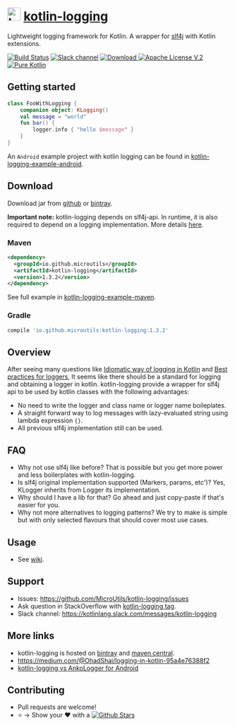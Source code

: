 # <img height="30" width="30" alt="kotlin-logging" src="https://raw.githubusercontent.com/MicroUtils/kotlin-logging/master/misc/images/kotlin-logging.png"> [kotlin-logging](https://github.com/MicroUtils/kotlin-logging)

Lightweight logging framework for Kotlin.
A wrapper for [slf4j](http://www.slf4j.org/) with Kotlin extensions.

[![Build Status](https://travis-ci.org/MicroUtils/kotlin-logging.png?branch=master)](https://travis-ci.org/MicroUtils/kotlin-logging)
[![Slack channel](https://img.shields.io/badge/Chat-Slack-blue.svg)](https://kotlinlang.slack.com/messages/kotlin-logging/)
[ ![Download](https://api.bintray.com/packages/microutils/kotlin-logging/kotlin-logging/images/download.svg) ](https://bintray.com/microutils/kotlin-logging/kotlin-logging/_latestVersion)
[![Apache License V.2](https://img.shields.io/badge/license-Apache%20V.2-blue.svg)](https://github.com/MicroUtils/kotlin-logging/blob/master/LICENSE)
[![Pure Kotlin](https://img.shields.io/badge/100%25-kotlin-blue.svg)](https://kotlinlang.org/)

## Getting started
 
```Kotlin
class FooWithLogging {
    companion object: KLogging()
    val message = "world"
    fun bar() {
        logger.info { "hello $message" }
    }
}
```

An `Android` example project with kotlin logging can be found in [kotlin-logging-example-android](https://github.com/MicroUtils/kotlin-logging-example-android).

## Download

Download jar from [github](https://github.com/MicroUtils/kotlin-logging/releases/latest) or [bintray](https://dl.bintray.com/microutils/kotlin-logging/io/github/microutils/kotlin-logging/).

**Important note:** kotlin-logging depends on slf4j-api. In runtime, it is also required to depend on a logging implementation. More details [here](http://saltnlight5.blogspot.co.il/2013/08/how-to-configure-slf4j-with-different.html).

### Maven
```xml
<dependency>
  <groupId>io.github.microutils</groupId>
  <artifactId>kotlin-logging</artifactId>
  <version>1.3.2</version>
</dependency>
```
See full example in [kotlin-logging-example-maven](https://github.com/MicroUtils/kotlin-logging-example-maven).  

### Gradle
```Groovy
compile 'io.github.microutils:kotlin-logging:1.3.2'
```


## Overview

After seeing many questions like [Idiomatic way of logging in Kotlin](http://stackoverflow.com/questions/34416869/idiomatic-way-of-logging-in-kotlin) and [Best practices for loggers](https://discuss.kotlinlang.org/t/best-practices-for-loggers/226/15), It seems like there should be a standard for logging and obtaining a logger in kotlin. kotlin-logging provide a wrapper for slf4j api to be used by kotlin classes with the following advantages:
  - No need to write the logger and class name or logger name boileplates.
  - A straight forward way to log messages with lazy-evaluated string using lambda expression `{}`.
  - All previous slf4j implementation still can be used.

## FAQ

- Why not use slf4j like before? That is possible but you get more power and less boilerplates with kotlin-logging.
- Is slf4j original implementation supported (Markers, params, etc')? Yes, KLogger inherits from Logger its implementation.
- Why should I have a lib for that? Go ahead and just copy-paste if that's easier for you.
- Why not more alternatives to logging patterns? We try to make is simple but with only selected flavours that should cover most use cases.

## Usage

- See [wiki](https://github.com/MicroUtils/kotlin-logging/wiki).

## Support

- Issues: https://github.com/MicroUtils/kotlin-logging/issues
- Ask question in StackOverflow with [kotlin-logging tag](http://stackoverflow.com/tags/kotlin-logging/info).
- Slack channel: https://kotlinlang.slack.com/messages/kotlin-logging

## More links

- kotlin-logging is hosted on [bintray](https://bintray.com/microutils/kotlin-logging/kotlin-logging/view) and [maven central](http://search.maven.org/#search%7Cga%7C1%7Ca%3A%22kotlin-logging%22).
- https://medium.com/@OhadShai/logging-in-kotlin-95a4e76388f2
- [kotlin-logging vs AnkoLogger for Android](https://medium.com/@OhadShai/logging-in-android-ankologger-vs-kotlin-logging-bb693671442a)

## Contributing

- Pull requests are welcome!
- :star: -> Show your :heart: with a [![Github Stars](http://github-svg-buttons.herokuapp.com/star.svg?user=MicroUtils&repo=kotlin-logging)](https://github.com/MicroUtils/kotlin-logging/stargazers)


